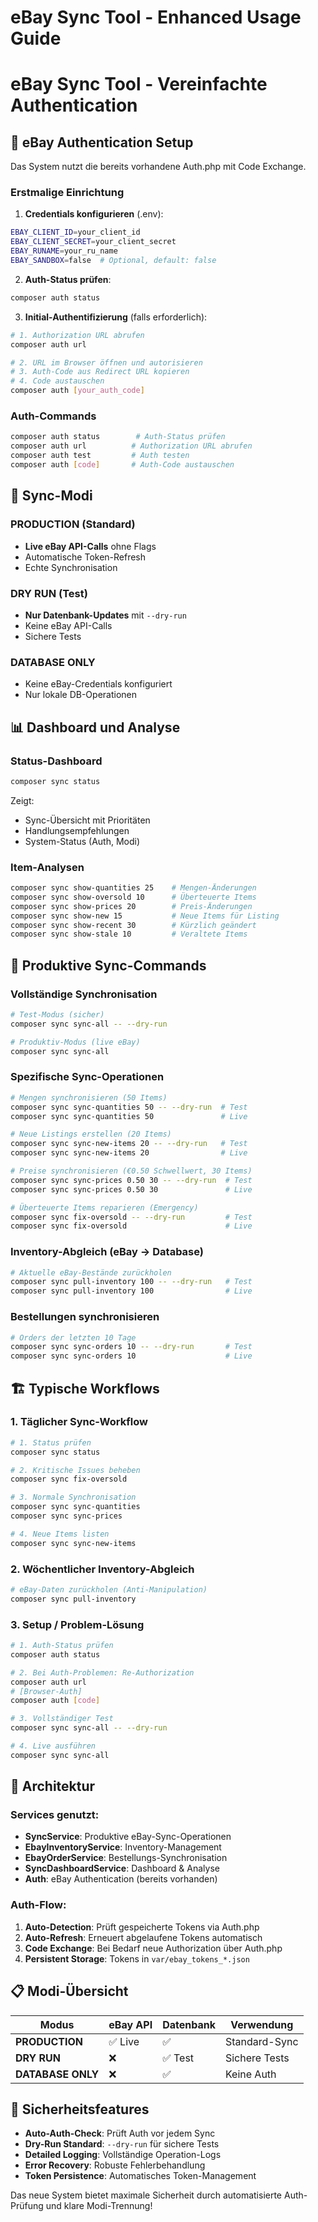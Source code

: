 # eBay Sync Tool - Enhanced Usage Guide

# eBay Sync Tool - Vereinfachte Authentication

## 🔐 eBay Authentication Setup

Das System nutzt die bereits vorhandene Auth.php mit Code Exchange.

### Erstmalige Einrichtung

1. **Credentials konfigurieren** (.env):
```bash
EBAY_CLIENT_ID=your_client_id
EBAY_CLIENT_SECRET=your_client_secret
EBAY_RUNAME=your_ru_name
EBAY_SANDBOX=false  # Optional, default: false
```

2. **Auth-Status prüfen**:
```bash
composer auth status
```

3. **Initial-Authentifizierung** (falls erforderlich):
```bash
# 1. Authorization URL abrufen
composer auth url

# 2. URL im Browser öffnen und autorisieren
# 3. Auth-Code aus Redirect URL kopieren
# 4. Code austauschen
composer auth [your_auth_code]
```

### Auth-Commands

```bash
composer auth status        # Auth-Status prüfen
composer auth url          # Authorization URL abrufen  
composer auth test         # Auth testen
composer auth [code]       # Auth-Code austauschen
```

## 🚀 Sync-Modi

### **PRODUCTION** (Standard)
- **Live eBay API-Calls** ohne Flags
- Automatische Token-Refresh  
- Echte Synchronisation

### **DRY RUN** (Test)
- **Nur Datenbank-Updates** mit `--dry-run`
- Keine eBay API-Calls
- Sichere Tests

### **DATABASE ONLY**
- Keine eBay-Credentials konfiguriert
- Nur lokale DB-Operationen

## 📊 Dashboard und Analyse

### Status-Dashboard
```bash
composer sync status
```
Zeigt:
- Sync-Übersicht mit Prioritäten
- Handlungsempfehlungen
- System-Status (Auth, Modi)

### Item-Analysen
```bash
composer sync show-quantities 25    # Mengen-Änderungen
composer sync show-oversold 10      # Überteuerte Items  
composer sync show-prices 20        # Preis-Änderungen
composer sync show-new 15           # Neue Items für Listing
composer sync show-recent 30        # Kürzlich geändert
composer sync show-stale 10         # Veraltete Items
```

## 🔄 Produktive Sync-Commands

### Vollständige Synchronisation
```bash
# Test-Modus (sicher)
composer sync sync-all -- --dry-run

# Produktiv-Modus (live eBay)
composer sync sync-all
```

### Spezifische Sync-Operationen
```bash
# Mengen synchronisieren (50 Items)
composer sync sync-quantities 50 -- --dry-run  # Test
composer sync sync-quantities 50               # Live

# Neue Listings erstellen (20 Items)
composer sync sync-new-items 20 -- --dry-run   # Test  
composer sync sync-new-items 20                # Live

# Preise synchronisieren (€0.50 Schwellwert, 30 Items)
composer sync sync-prices 0.50 30 -- --dry-run  # Test
composer sync sync-prices 0.50 30               # Live

# Überteuerte Items reparieren (Emergency)
composer sync fix-oversold -- --dry-run         # Test
composer sync fix-oversold                      # Live
```

### Inventory-Abgleich (eBay → Database)
```bash
# Aktuelle eBay-Bestände zurückholen
composer sync pull-inventory 100 -- --dry-run   # Test
composer sync pull-inventory 100                # Live
```

### Bestellungen synchronisieren
```bash
# Orders der letzten 10 Tage
composer sync sync-orders 10 -- --dry-run       # Test  
composer sync sync-orders 10                    # Live
```

## 🏗️ Typische Workflows

### 1. Täglicher Sync-Workflow
```bash
# 1. Status prüfen
composer sync status

# 2. Kritische Issues beheben  
composer sync fix-oversold

# 3. Normale Synchronisation
composer sync sync-quantities
composer sync sync-prices  

# 4. Neue Items listen
composer sync sync-new-items
```

### 2. Wöchentlicher Inventory-Abgleich
```bash
# eBay-Daten zurückholen (Anti-Manipulation)
composer sync pull-inventory
```

### 3. Setup / Problem-Lösung
```bash
# 1. Auth-Status prüfen
composer auth status

# 2. Bei Auth-Problemen: Re-Authorization
composer auth url
# [Browser-Auth] 
composer auth [code]

# 3. Vollständiger Test
composer sync sync-all -- --dry-run

# 4. Live ausführen
composer sync sync-all
```

## 🔧 Architektur

### Services genutzt:
- **SyncService**: Produktive eBay-Sync-Operationen
- **EbayInventoryService**: Inventory-Management  
- **EbayOrderService**: Bestellungs-Synchronisation
- **SyncDashboardService**: Dashboard & Analyse
- **Auth**: eBay Authentication (bereits vorhanden)

### Auth-Flow:
1. **Auto-Detection**: Prüft gespeicherte Tokens via Auth.php
2. **Auto-Refresh**: Erneuert abgelaufene Tokens automatisch
3. **Code Exchange**: Bei Bedarf neue Authorization über Auth.php
4. **Persistent Storage**: Tokens in `var/ebay_tokens_*.json`

## 📋 Modi-Übersicht

| Modus | eBay API | Datenbank | Verwendung |
|-------|----------|-----------|------------|
| **PRODUCTION** | ✅ Live | ✅ | Standard-Sync |
| **DRY RUN** | ❌ | ✅ Test | Sichere Tests |
| **DATABASE ONLY** | ❌ | ✅ | Keine Auth |

## 🚨 Sicherheitsfeatures

- **Auto-Auth-Check**: Prüft Auth vor jedem Sync
- **Dry-Run Standard**: `--dry-run` für sichere Tests
- **Detailed Logging**: Vollständige Operation-Logs
- **Error Recovery**: Robuste Fehlerbehandlung
- **Token Persistence**: Automatisches Token-Management

Das neue System bietet maximale Sicherheit durch automatisierte Auth-Prüfung und klare Modi-Trennung!

